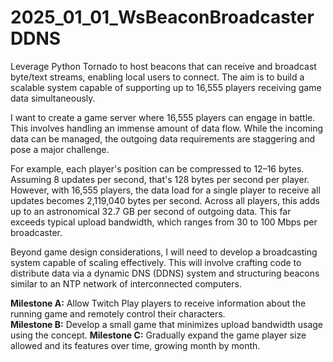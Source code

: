 

# 2025_01_01_WsBeaconBroadcasterDDNS  

Leverage Python Tornado to host beacons that can receive and broadcast byte/text streams, enabling local users to connect. The aim is to build a scalable system capable of supporting up to 16,555 players receiving game data simultaneously.  

I want to create a game server where 16,555 players can engage in battle. This involves handling an immense amount of data flow. While the incoming data can be managed, the outgoing data requirements are staggering and pose a major challenge.  

For example, each player's position can be compressed to 12–16 bytes. Assuming 8 updates per second, that's 128 bytes per second per player. However, with 16,555 players, the data load for a single player to receive all updates becomes 2,119,040 bytes per second. Across all players, this adds up to an astronomical 32.7 GB per second of outgoing data. This far exceeds typical upload bandwidth, which ranges from 30 to 100 Mbps per broadcaster.  

Beyond game design considerations, I will need to develop a broadcasting system capable of scaling effectively. This will involve crafting code to distribute data via a dynamic DNS (DDNS) system and structuring beacons similar to an NTP network of interconnected computers.  

**Milestone A:** Allow Twitch Play players to receive information about the running game and remotely control their characters.  
**Milestone B:** Develop a small game that minimizes upload bandwidth usage using the concept.
**Milestone C:** Gradually expand the game player size allowed and its features over time, growing month by month.  
